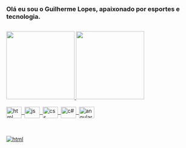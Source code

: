 ### Olá eu sou o Guilherme Lopes, apaixonado por esportes e tecnologia.
##
<div>
  <a href="https://github.com/ovroc"/>
  <img height="180em" src="https://github-readme-stats.vercel.app/api?username=ovroc&show_icons=true&include_all_commits=true&count_private=true&theme=dark" />
  <img height="180em" src="https://github-readme-stats.vercel.app/api/top-langs/?username=ovroc&layout=compact&theme=dark" />
</div>

<div style="display: inline_block"><br>
  <img align="center" alt="html" height="30" width="40" src="https://cdn.jsdelivr.net/gh/devicons/devicon/icons/html5/html5-plain-wordmark.svg" />&nbsp;
  <img align="center" alt="js" height="30" width="40" src="https://cdn.jsdelivr.net/gh/devicons/devicon/icons/nodejs/nodejs-plain.svg" />&nbsp;
  <img align="center" alt="css" height="30" width="40" padding-right=10px src="https://cdn.jsdelivr.net/gh/devicons/devicon/icons/css3/css3-plain-wordmark.svg" />&nbsp;
  <img align="center" alt="c#" height="30" width="40" src="https://cdn.jsdelivr.net/gh/devicons/devicon/icons/csharp/csharp-plain.svg" />&nbsp;
  <img align="center" alt="angular" height="30" width="40" src="https://cdn.jsdelivr.net/gh/devicons/devicon/icons/angularjs/angularjs-original.svg" />
</div>

##
<div style="display: inline_block"><br>
  <img align="center" alt="html" src="https://img.shields.io/badge/LinkedIn-0077B5?style=for-the-badge&logo=linkedin&logoColor=white" />
</div>


